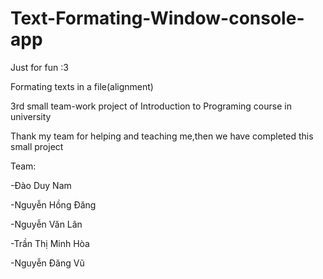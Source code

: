 # Text-Formating-Window-console-app

Just for fun :3

Formating texts in a file(alignment)

3rd small team-work project of Introduction to Programing course in university

Thank my team for helping and teaching me,then we have completed this small project

   Team:
  
  -Đào Duy Nam
  
  -Nguyễn Hồng Đăng
  
  -Nguyễn Văn Lân
  
  -Trần Thị Minh Hòa
  
  -Nguyễn Đăng Vũ

